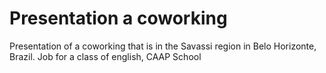 # Presentation a coworking
Presentation of a coworking that is in the Savassi region in Belo Horizonte, Brazil.
Job for a class of english, CAAP School
